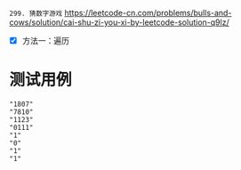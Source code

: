 
`299. 猜数字游戏` https://leetcode-cn.com/problems/bulls-and-cows/solution/cai-shu-zi-you-xi-by-leetcode-solution-q9lz/
- [x] 方法一：遍历

# 测试用例

```
"1807"
"7810"
"1123"
"0111"
"1"
"0"
"1"
"1"
```
